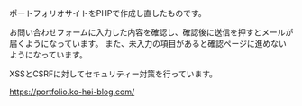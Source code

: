 ポートフォリオサイトをPHPで作成し直したものです。

お問い合わせフォームに入力した内容を確認し、確認後に送信を押すとメールが届くようになっています。
また、未入力の項目があると確認ページに進めないようになっています。

XSSとCSRFに対してセキュリティー対策を行っています。

https://portfolio.ko-hei-blog.com/
